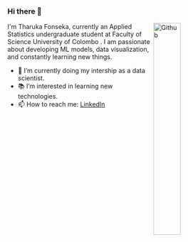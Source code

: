 ### Hi there 👋

<img width="35%" align="right" alt="Github" src="https://github.com/tharuka7/tharuka7/assets/60395300/84e4848f-bdbe-47bf-8da2-d2ee34509bba" />

I'm Tharuka Fonseka, currently an Applied Statistics undergraduate student at Faculty of Science University of Colombo . I am passionate about developing ML models, data visualization, and constantly learning new things.

- 🔭 I’m currently doing my intership as a data scientist.
- 📚 I’m interested in learning new technologies.
- 📫 How to reach me: [LinkedIn](https://www.linkedin.com/in/tharuka-fonseka/)
